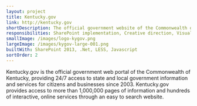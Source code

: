 ```yaml
---
layout: project
title: Kentucky.gov
link: http://kentucky.gov
shortDescription: The official government website of the C​ommonwealth of Kentucky​, providing 1,000,000 pages of information and hundreds of online services​.​
responsibilities: SharePoint implementation, Creative direction, Visual design, HTML/CSS templates, Research, Responsive design
smallImage: /images/logo-kygov.png
largeImage: /images/kygov-large-001.png
builtWith: SharePoint 2013, .Net, LESS, Javascript
sortOrder: 2
---
```


Kentucky.gov is the official government web portal of the C​ommonwealth of Kentucky​, providing 24/7 access to state and local governmen​t information and services for citizens and businesses since 2003. Kentucky.gov provides access to more than 1,000,000 pages of information and hundreds of interactive, online services​ through an easy to search website.
